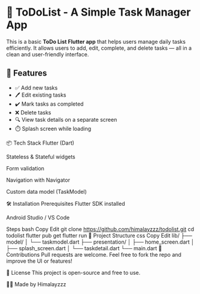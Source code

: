 # 📝 ToDoList - A Simple Task Manager App

This is a basic **ToDo List Flutter app** that helps users manage daily tasks efficiently. It allows users to add, edit, complete, and delete tasks — all in a clean and user-friendly interface.

## 🚀 Features

- ✅ Add new tasks
- 🖊️ Edit existing tasks
- ✔️ Mark tasks as completed
- ❌ Delete tasks
- 🔍 View task details on a separate screen
- ⏱️ Splash screen while loading

📦 Tech Stack
Flutter (Dart)

Stateless & Stateful widgets

Form validation

Navigation with Navigator

Custom data model (TaskModel)

🛠️ Installation
Prerequisites
Flutter SDK installed

Android Studio / VS Code

Steps
bash
Copy
Edit
git clone https://github.com/himalayzzz/todolist.git
cd todolist
flutter pub get
flutter run
📂 Project Structure
css
Copy
Edit
lib/
├── model/
│   └── taskmodel.dart
├── presentation/
│   ├── home_screen.dart
│   ├── splash_screen.dart
│   └── taskdetail.dart
└── main.dart
🙌 Contributions
Pull requests are welcome. Feel free to fork the repo and improve the UI or features!

📄 License
This project is open-source and free to use.

👨‍💻 Made by Himalayzzz
